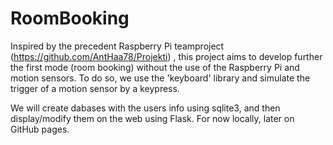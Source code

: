 # RoomBooking

Inspired by the precedent Raspberry Pi teamproject (https://github.com/AntHaa78/Projekti) , this project aims to develop further the first mode (room booking) without the use of the Raspberry Pi and motion sensors.  To do so, we use the 'keyboard' library and simulate the trigger of a motion sensor by a keypress.

We will create dabases with the users info using sqlite3, and then display/modify them on the web using Flask. For now locally, later on GitHub pages.  
